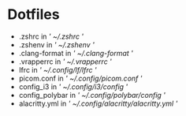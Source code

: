 # Dotfiles

- .zshrc in *' ~/.zshrc '*
- .zshenv in *' ~/.zshenv '*
- .clang-format in *' ~/.clang-format '*
- .vrapperrc in *' ~/.vrapperrc '*
- lfrc in *' ~/.config/lf/lfrc '*
- picom.conf in *' ~/.config/picom.conf '*
- config_i3 in *' ~/.config/i3/config '*
- config_polybar in *' ~/.config/polybar/config '*
- alacritty.yml in *' ~/.config/alacritty/alacritty.yml '*
